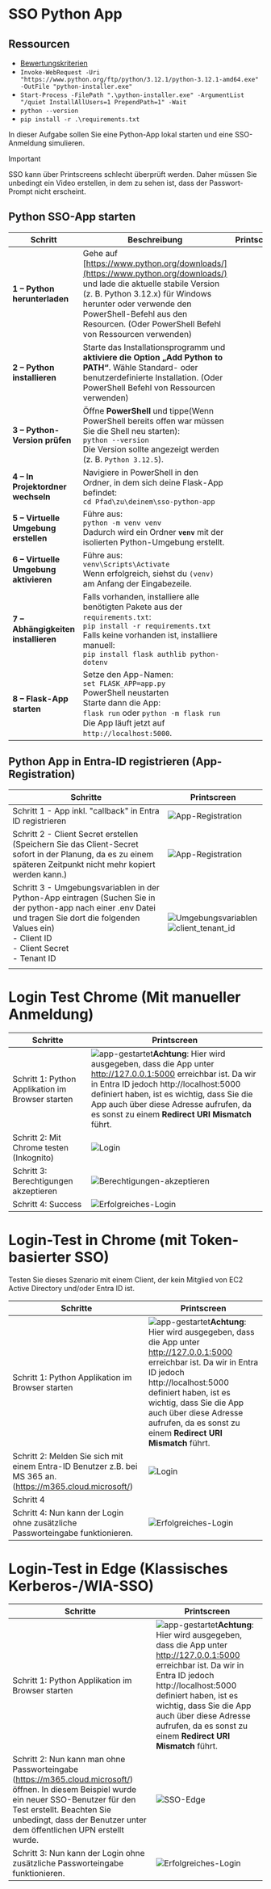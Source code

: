 # SSO Python App

## Ressourcen

- [Bewertungskriterien](../../../08_Kompetenznachweise/LB2/Kompetenzmatrix-LB2.md)
- `Invoke-WebRequest -Uri "https://www.python.org/ftp/python/3.12.1/python-3.12.1-amd64.exe" -OutFile "python-installer.exe"`
- `Start-Process -FilePath ".\python-installer.exe" -ArgumentList "/quiet InstallAllUsers=1 PrependPath=1" -Wait`
- `python --version`
- `pip install -r .\requirements.txt`

In dieser Aufgabe sollen Sie eine Python-App lokal starten und eine SSO-Anmeldung simulieren. 

> [!IMPORTANT]
>
> SSO kann über Printscreens schlecht überprüft werden. Daher müssen Sie unbedingt ein Video erstellen, in dem zu sehen ist, dass der Passwort-Prompt nicht erscheint.

## Python SSO-App starten

| Schritt                               | Beschreibung                                                 | Printscreens |
| ------------------------------------- | ------------------------------------------------------------ | ------------ |
| **1 – Python herunterladen**          | Gehe auf [https://www.python.org/downloads/](https://www.python.org/downloads/) und lade die aktuelle stabile Version (z. B. Python 3.12.x) für Windows herunter oder verwende den PowerShell-Befehl aus den Resourcen. (Oder PowerShell Befehl von Ressourcen verwenden) |              |
| **2 – Python installieren**           | Starte das Installationsprogramm und **aktiviere die Option „Add Python to PATH“**. Wähle Standard- oder benutzerdefinierte Installation. (Oder PowerShell Befehl von Ressourcen verwenden) |              |
| **3 – Python-Version prüfen**         | Öffne **PowerShell** und tippe(Wenn PowerShell bereits offen war müssen Sie die Shell neu starten):<br>`python --version`<br>Die Version sollte angezeigt werden (z. B. `Python 3.12.5`). |              |
| **4 – In Projektordner wechseln**     | Navigiere in PowerShell in den Ordner, in dem sich deine Flask-App befindet:<br>`cd Pfad\zu\deinem\sso-python-app` |              |
| **5 – Virtuelle Umgebung erstellen**  | Führe aus:<br>`python -m venv venv`<br>Dadurch wird ein Ordner **`venv`** mit der isolierten Python-Umgebung erstellt. |              |
| **6 – Virtuelle Umgebung aktivieren** | Führe aus:<br>`venv\Scripts\Activate`<br>Wenn erfolgreich, siehst du `(venv)` am Anfang der Eingabezeile. |              |
| **7 – Abhängigkeiten installieren**   | Falls vorhanden, installiere alle benötigten Pakete aus der `requirements.txt`:<br>`pip install -r requirements.txt`<br>Falls keine vorhanden ist, installiere manuell:<br>`pip install flask authlib python-dotenv` |              |
| **8 – Flask-App starten**             | Setze den App-Namen:<br>`set FLASK_APP=app.py`<br>PowerShell neustarten<br/>Starte dann die App:<br>`flask run` oder `python -m flask run`<br>Die App läuft jetzt auf `http://localhost:5000`. |              |



## Python App in Entra-ID registrieren (App-Registration)

| Schritte                                                     | Printscreen                                                  |
| ------------------------------------------------------------ | ------------------------------------------------------------ |
| Schritt 1 - App inkl. "callback" in Entra ID registrieren    | ![App-Registration](resources/App-Registration.png)          |
| Schritt 2 - Client Secret erstellen (Speichern Sie das Client-Secret sofort in der Planung, da es zu einem späteren Zeitpunkt nicht mehr kopiert werden kann.) | ![App-Registration](resources/App-Client-Secret-Registration.png) |
| Schritt 3 - Umgebungsvariablen in der Python-App eintragen (Suchen Sie in der python-app nach einer .env Datei und tragen Sie dort die folgenden Values ein)<br>- Client ID<br>- Client Secret<br>- Tenant ID | ![Umgebungsvariablen](resources/Umgebungsvariablen.png)![client_tenant_id](resources/client_tenant_id.png) |
|                                                              |                                                              |



# Login Test Chrome (Mit manueller Anmeldung)

| Schritte                                         | Printscreen                                                  |
| ------------------------------------------------ | ------------------------------------------------------------ |
| Schritt 1: Python Applikation im Browser starten | ![app-gestartet](resources/app-gestartet.png)**Achtung**: Hier wird ausgegeben, dass die App unter http://127.0.0.1:5000 erreichbar ist. Da wir in Entra ID jedoch http://localhost:5000 definiert haben, ist es wichtig, dass Sie die App auch über diese Adresse aufrufen, da es sonst zu einem **Redirect URI Mismatch** führt. |
| Schritt 2: Mit Chrome testen (Inkognito)         | ![Login](resources/Login.png)                                |
| Schritt 3: Berechtigungen akzeptieren            | ![Berechtigungen-akzeptieren](resources/Berechtigungen-akzeptieren.png) |
| Schritt 4: Success                               | ![Erfolgreiches-Login](resources/Erfolgreiches-Login.png)    |



# Login-Test in Chrome (mit Token-basierter SSO)

Testen Sie dieses Szenario mit einem Client, der kein Mitglied von EC2 Active Directory und/oder Entra ID ist.

| Schritte                                                     | Printscreen                                                  |
| ------------------------------------------------------------ | ------------------------------------------------------------ |
| Schritt 1: Python Applikation im Browser starten             | ![app-gestartet](resources/app-gestartet.png)**Achtung**: Hier wird ausgegeben, dass die App unter http://127.0.0.1:5000 erreichbar ist. Da wir in Entra ID jedoch http://localhost:5000 definiert haben, ist es wichtig, dass Sie die App auch über diese Adresse aufrufen, da es sonst zu einem **Redirect URI Mismatch** führt. |
| Schritt 2: Melden Sie sich mit einem Entra-ID Benutzer z.B. bei MS 365 an. (https://m365.cloud.microsoft/) | ![Login](resources/microsoft365-anmeldung.png)               |
| Schritt 4                                                    |                                                              |
| Schritt 4: Nun kann der Login ohne zusätzliche Passworteingabe funktionieren. | ![Erfolgreiches-Login](resources/Token-Login.png)            |



# Login-Test in Edge (Klassisches Kerberos-/WIA-SSO)

| Schritte                                                     | Printscreen                                                  |
| ------------------------------------------------------------ | ------------------------------------------------------------ |
| Schritt 1: Python Applikation im Browser starten             | ![app-gestartet](resources/app-gestartet.png)**Achtung**: Hier wird ausgegeben, dass die App unter http://127.0.0.1:5000 erreichbar ist. Da wir in Entra ID jedoch http://localhost:5000 definiert haben, ist es wichtig, dass Sie die App auch über diese Adresse aufrufen, da es sonst zu einem **Redirect URI Mismatch** führt. |
| Schritt 2: Nun kann man ohne Passworteingabe (https://m365.cloud.microsoft/) öffnen. In diesem Beispiel wurde ein neuer SSO-Benutzer für den Test erstellt. Beachten Sie unbedingt, dass der Benutzer unter dem öffentlichen UPN erstellt wurde. | ![SSO-Edge](resources/SSO-Edge.png)                          |
| Schritt 3: Nun kann der Login ohne zusätzliche Passworteingabe funktionieren. | ![Erfolgreiches-Login](resources/Token-Login.png)            |
